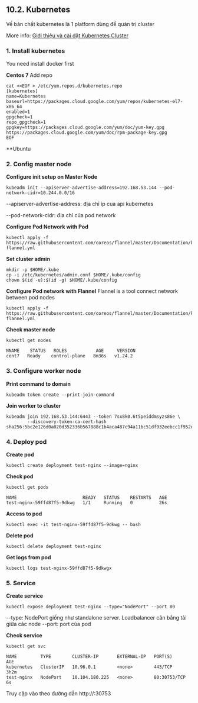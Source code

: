 ## 10.2. Kubernetes

Về bản chất kubernetes là 1 platform dùng để quản trị cluster

More info: [Giới thiệu và cài đặt Kubernetes Cluster](https://xuanthulab.net/gioi-thieu-va-cai-dat-kubernetes-cluster.html)

### 1. Install kubernetes
You need install docker first

**Centos 7**
Add repo

```
cat <<EOF > /etc/yum.repos.d/kubernetes.repo
[kubernetes]
name=Kubernetes
baseurl=https://packages.cloud.google.com/yum/repos/kubernetes-el7-x86_64
enabled=1
gpgcheck=1
repo_gpgcheck=1
gpgkey=https://packages.cloud.google.com/yum/doc/yum-key.gpg https://packages.cloud.google.com/yum/doc/rpm-package-key.gpg
EOF
```

**Ubuntu

### 2. Config master node
**Configure init setup on Master Node**

```
kubeadm init --apiserver-advertise-address=192.168.53.144 --pod-network-cidr=10.244.0.0/16
```
--apiserver-advertise-address: địa chỉ ip cua api kubernetes

--pod-network-cidr: địa chỉ của pod network

**Configure Pod Network with Pod**

```
kubectl apply -f https://raw.githubusercontent.com/coreos/flannel/master/Documentation/kube-flannel.yml
```

**Set cluster admin**
```
mkdir -p $HOME/.kube
cp -i /etc/kubernetes/admin.conf $HOME/.kube/config
chown $(id -u):$(id -g) $HOME/.kube/config 
```

**Configure Pod network with Flannel**
Flannel is a tool connect network between pod nodes
```
kubectl apply -f https://raw.githubusercontent.com/coreos/flannel/master/Documentation/kube-flannel.yml
```

**Check master node**
```
kubectl get nodes

NNAME    STATUS   ROLES           AGE     VERSION
cent7   Ready    control-plane   8m36s   v1.24.2
```

### 3. Configure worker node
**Print command to domain**
```
kubeadm token create --print-join-command
```

**Join worker to cluster**
```
kubeadm join 192.168.53.144:6443 --token 7sx8k0.6t5peiddmsyzs86e \
        --discovery-token-ca-cert-hash sha256:5bc2e126d0a020d352336b567888c1b4aca487c94a11bc51df932eebcc1f952d
```

### 4. Deploy pod
**Create pod**
```
kubectl create deployment test-nginx --image=nginx
```

**Check pod**
```
kubectl get pods

NAME                         READY   STATUS    RESTARTS   AGE
test-nginx-59ffd87f5-9dkwg   1/1     Running   0          26s
```

**Access to pod**
```
kubectl exec -it test-nginx-59ffd87f5-9dkwg -- bash
```

**Delete pod**
```
kubectl delete deployment test-nginx
```

**Get logs from pod**
```
kubectl logs test-nginx-59ffd87f5-9dkwgx
```

### 5. Service

**Create service**
```
kubectl expose deployment test-nginx --type="NodePort" --port 80
```
--type: NodePort giống như standalone server. Loadbalancer cân bằng tải giữa các node
--port: port của pod

**Check service**
```
kubectl get svc

NAME         TYPE        CLUSTER-IP       EXTERNAL-IP   PORT(S)        AGE
kubernetes   ClusterIP   10.96.0.1        <none>        443/TCP        3h2m
test-nginx   NodePort    10.104.180.225   <none>        80:30753/TCP   6s
```

Truy cập vào theo đường dẫn http://<ip>:30753
